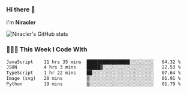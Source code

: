 ### Hi there 👋

I'm **Niracler**

![Niracler's GitHub stats](https://github-readme-stats.vercel.app/api?username=Niracler&show_icons=true)


### 👨🏻‍💻 This Week I Code With

<!--START_SECTION:waka-->

```txt
JavaScript    11 hrs 35 mins  ████████████████░░░░░░░░░   64.32 %
JSON          4 hrs 3 mins    █████▓░░░░░░░░░░░░░░░░░░░   22.53 %
TypeScript    1 hr 22 mins    ██░░░░░░░░░░░░░░░░░░░░░░░   07.64 %
Image (svg)   20 mins         ▒░░░░░░░░░░░░░░░░░░░░░░░░   01.91 %
Python        19 mins         ▒░░░░░░░░░░░░░░░░░░░░░░░░   01.79 %
```

<!--END_SECTION:waka-->
